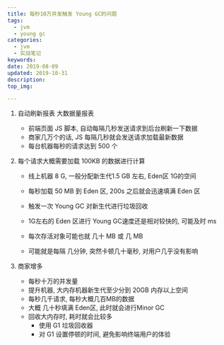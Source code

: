```yaml
---
title: 每秒10万并发触发 Young GC的问题
tags:
  - jvm
  - young gc
categories:
  - jvm
  - 实战笔记
keywords: 
date: 2019-08-09
updated: 2019-10-31
description: 
top_img:

---
```




1. 自动刷新报表 大数据量报表
   - 前端页面 JS 脚本, 自动每隔几秒发送请求到后台刷新一下数据
   - 商家几万个的话, JS 每隔几秒就会发送请求加载最新数据
   - 每台机器每秒的请求达到 500 个
2. 每个请求大概需要加载 100KB 的数据进行计算

   - 线上机器 8 G, 一般分配新生代1.5 GB 左右, Eden区 1G的空间

   - 每秒加载 50 MB 到 Eden 区, 200s 之后就会迅速填满 Eden 区
   - 触发一次 Young GC 对新生代进行垃圾回收
   - 1G左右的 Eden 区进行 Young GC速度还是相对较快的, 可能及时 ms 
   - 每次存活对象可能也就 几十 MB 或 几 MB
   - 可能就是每隔 几分钟, 突然卡顿几十毫秒, 对用户几乎没有影响
3. 商家增多
   - 每秒十万的并发量
   - 提升机器, 大内存机器新生代至少分到 20GB 内存以上空间
   - 每秒几千请求, 每秒大概几百MB的数据
   - 大概 几十秒填满 Eden区, 此时就会进行Minor GC
   - 回收大内存时, 耗时就会比较多
     - 使用 G1 垃圾回收器
     - 对 G1 设置停顿的时间, 避免影响终端用户的体验